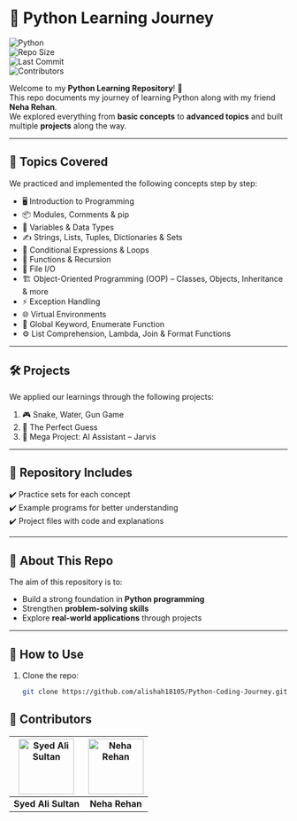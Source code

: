 # 🐍 Python Learning Journey  

![Python](https://img.shields.io/badge/Python-3.x-blue?logo=python)  
![Repo Size](https://img.shields.io/github/repo-size/alishah18105/Python-Coding-Journey)  
![Last Commit](https://img.shields.io/github/last-commit/alishah18105/Python-Coding-Journey)  
![Contributors](https://img.shields.io/github/contributors/alishah18105/Python-Coding-Journey)  

Welcome to my **Python Learning Repository**! 🚀  
This repo documents my journey of learning Python along with my friend **Neha Rehan**.  
We explored everything from **basic concepts** to **advanced topics** and built multiple **projects** along the way.  

---

## 📘 Topics Covered  
We practiced and implemented the following concepts step by step:  

- 🖥️ Introduction to Programming  
- 📦 Modules, Comments & pip  
- 🔢 Variables & Data Types  
- ✍️ Strings, Lists, Tuples, Dictionaries & Sets  
- 🔄 Conditional Expressions & Loops  
- 🧩 Functions & Recursion  
- 📂 File I/O  
- 🏗️ Object-Oriented Programming (OOP) – Classes, Objects, Inheritance & more  
- ⚡ Exception Handling  
- 🌐 Virtual Environments  
- 🔑 Global Keyword, Enumerate Function  
- ⚙️ List Comprehension, Lambda, Join & Format Functions  

---

## 🛠️ Projects  
We applied our learnings through the following projects:  

1. 🎮 Snake, Water, Gun Game  
2. 🎯 The Perfect Guess  
3. 🤖 Mega Project: AI Assistant – Jarvis  

---

## 📂 Repository Includes  
✔️ Practice sets for each concept  
✔️ Example programs for better understanding  
✔️ Project files with code and explanations  

---

## 🚀 About This Repo  
The aim of this repository is to:  
- Build a strong foundation in **Python programming**  
- Strengthen **problem-solving skills**  
- Explore **real-world applications** through projects  

---

## 📌 How to Use  
1. Clone the repo:  
   ```bash
   git clone https://github.com/alishah18105/Python-Coding-Journey.git

## 👥 Contributors  

| [<img src="https://github.com/alishah18105.png" width="100px;" alt="Syed Ali Sultan"/>](https://github.com/alishah18105) | [<img src="https://github.com/neharehan2005.png" width="100px;" alt="Neha Rehan"/>](https://github.com/neharehan2005) |
|:---:|:---:|
| **Syed Ali Sultan** | **Neha Rehan** |
